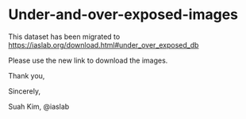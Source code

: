 # Under-and-over-exposed-images
This dataset has been migrated to https://iaslab.org/download.html#under_over_exposed_db

Please use the new link to download the images. 

Thank you,

Sincerely,

Suah Kim, @iaslab
